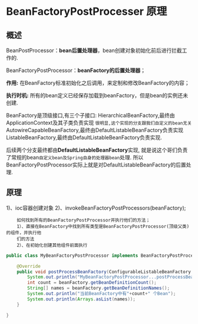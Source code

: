 # BeanFactoryPostProcesser 原理

## 概述

BeanPostProcessor：**bean后置处理器**，bean创建对象初始化前后进行拦截工作的.

BeanFactoryPostProcessor：**beanFactory的后置处理器**；

**作用:**
在BeanFactory标准初始化之后调用，来定制和修改BeanFactory的内容；
	
**执行时机:**
所有的bean定义已经保存加载到beanFactory，但是bean的实例还未创建.

BeanFactory是顶级接口,有三个子接口:
HierarchicalBeanFactory,最终由ApplicationContext及其子类负责实现
`很明显,这个实现的分支跟我们自定义的bean无关`
AutowireCapableBeanFactory,最终由DefaultListableBeanFactory负责实现
ListableBeanFactory,最终由DefaultListableBeanFactory负责实现.

后续两个分支最终都由**DefaultListableBeanFactory**实现,
就是说这个哥们负责了常规的bean`自定义bean及Spring自身的处理器bean`处理.
所以BeanFactoryPostProcessor实际上就是对DefaultListableBeanFactory的后置处理.


## 原理

1)、ioc容器创建对象
2)、invokeBeanFactoryPostProcessors(beanFactory);

```
	如何找到所有的BeanFactoryPostProcessor并执行他们的方法；
	1）、直接在BeanFactory中找到所有类型是BeanFactoryPostProcessor(顶级父类)的组件，并执行他
	们的方法
	2）、在初始化创建其他组件前面执行
```


```java
public class MyBeanFactoryPostProcessor implements BeanFactoryPostProcessor {

	@Override
	public void postProcessBeanFactory(ConfigurableListableBeanFactory beanFactory) throws BeansException {
		System.out.println("MyBeanFactoryPostProcessor...postProcessBeanFactory...");
		int count = beanFactory.getBeanDefinitionCount();
		String[] names = beanFactory.getBeanDefinitionNames();
		System.out.println("当前BeanFactory中有"+count+" 个Bean");
		System.out.println(Arrays.asList(names));
	}

}
```

